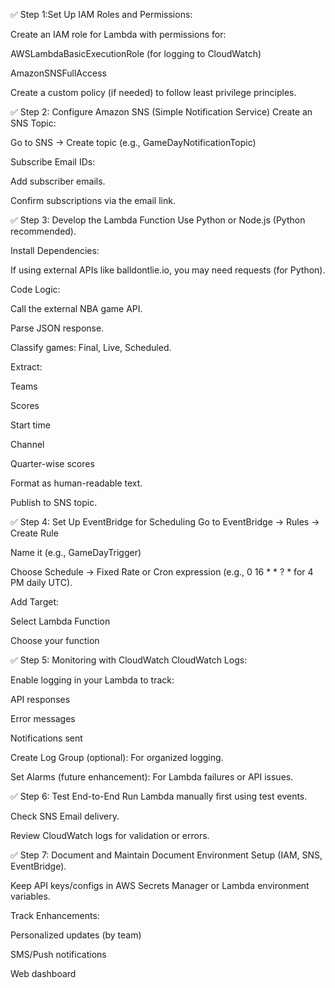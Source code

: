 ✅ Step 1:Set Up IAM Roles and Permissions:

Create an IAM role for Lambda with permissions for:

AWSLambdaBasicExecutionRole (for logging to CloudWatch)

AmazonSNSFullAccess

Create a custom policy (if needed) to follow least privilege principles.

✅ Step 2: Configure Amazon SNS (Simple Notification Service)
Create an SNS Topic:

Go to SNS → Create topic (e.g., GameDayNotificationTopic)

Subscribe Email IDs:

Add subscriber emails.

Confirm subscriptions via the email link.

✅ Step 3: Develop the Lambda Function
Use Python or Node.js (Python recommended).

Install Dependencies:

If using external APIs like balldontlie.io, you may need requests (for Python).

Code Logic:

Call the external NBA game API.

Parse JSON response.

Classify games: Final, Live, Scheduled.

Extract:

Teams

Scores

Start time

Channel

Quarter-wise scores

Format as human-readable text.

Publish to SNS topic.

✅ Step 4: Set Up EventBridge for Scheduling
Go to EventBridge → Rules → Create Rule

Name it (e.g., GameDayTrigger)

Choose Schedule → Fixed Rate or Cron expression (e.g., 0 16 * * ? * for 4 PM daily UTC).

Add Target:

Select Lambda Function

Choose your function

✅ Step 5: Monitoring with CloudWatch
CloudWatch Logs:

Enable logging in your Lambda to track:

API responses

Error messages

Notifications sent

Create Log Group (optional): For organized logging.

Set Alarms (future enhancement): For Lambda failures or API issues.

✅ Step 6: Test End-to-End
Run Lambda manually first using test events.

Check SNS Email delivery.

Review CloudWatch logs for validation or errors.

✅ Step 7: Document and Maintain
Document Environment Setup (IAM, SNS, EventBridge).

Keep API keys/configs in AWS Secrets Manager or Lambda environment variables.

Track Enhancements:

Personalized updates (by team)

SMS/Push notifications

Web dashboard

